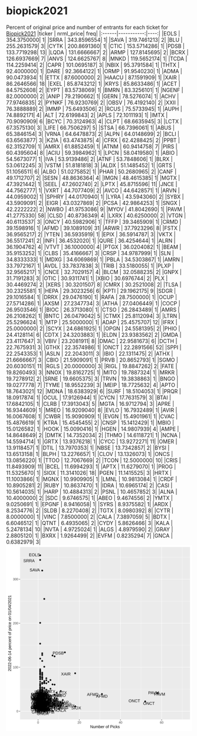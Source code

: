 # biopick2021
Percent of original price and number of entrants for each ticket for [Biopick2021](https://twitter.com/hashtag/Biopick2021)
|ticker |  nrml_price| freq|
|:------|-----------:|----:|
|EOLS   | 354.3750000|    1|
|SRRA   | 343.8596554|    1|
|SAVA   | 319.7461213|    2|
|BLU    | 255.2631579|    3|
|CYTK   | 200.8691360|    1|
|CTIC   | 153.5714286|    1|
|PDSB   | 133.7719298|   13|
|LQDA   | 131.6666667|    2|
|ARMP   | 127.8145695|    2|
|BCRX   | 126.6937669|    7|
|ANVS   | 124.6625767|    8|
|MNKD   | 119.5652174|    1|
|TCDA   | 114.2259414|    2|
|CAPR   | 101.0695187|    3|
|NBIX   |  95.3791584|    1|
|THTX   |  92.4000000|    1|
|DARE   |  92.3664122|    1|
|ORMP   |  91.9540230|    1|
|ADMA   |  90.0473934|    1|
|ETTX   |  87.6000000|    2|
|HAACU  |  87.1591909|    1|
|XAIR   |  86.2646566|   18|
|EXEL   |  85.8743212|    1|
|KRYS   |  85.8633486|    1|
|ACET   |  84.5752608|    2|
|EYPT   |  83.5738069|    1|
|BMRN   |  83.3256101|    1|
|NGENF  |  82.0000000|    2|
|ANIP   |  79.2190662|    1|
|GERN   |  78.5276074|    1|
|ACHV   |  77.9746835|    2|
|PYNKF  |  76.9230769|    2|
|OBSV   |  76.4192140|    2|
|XXII   |  76.3888889|    2|
|IMMP   |  75.6493506|    2|
|RCUS   |  75.5733945|    1|
|AUPH   |  74.8892171|    4|
|ALT    |  72.6199843|    2|
|APLS   |  72.1011193|    1|
|IMTX   |  70.9090909|    6|
|BCYC   |  70.3124963|    4|
|CLPT   |  68.6635945|    3|
|LCTX   |  67.3575130|    3|
|LIFE   |  66.7506297|    5|
|STSA   |  66.7396061|    1|
|ABUS   |  65.3846154|    3|
|VRNA   |  64.6478873|    2|
|ALPN   |  64.0148699|    2|
|BCLI   |  63.6563877|    3|
|KZIA   |  63.4743875|    4|
|CFRX   |  62.4288425|    2|
|PPBT   |  62.3152709|    1|
|AMRX   |  61.8852459|    1|
|ATNM   |  60.9414758|    7|
|PIRS   |  60.4395604|    8|
|ACIU   |  59.3984962|    1|
|LPCN   |  58.0419580|    1|
|ABIO   |  54.5673077|    1|
|IVA    |  53.9139486|    2|
|ATNF   |  53.7848606|    1|
|BLRX   |  53.0612245|    3|
|VSTM   |  51.8181818|    3|
|ALDX   |  51.1485452|    1|
|GRTS   |  51.1056511|    6|
|ALBO   |  51.0275852|    1|
|PHAR   |  50.2680965|    2|
|CANF   |  49.1712707|    2|
|SESN   |  48.8636364|    4|
|IMGN   |  48.4615385|    1|
|MGTX   |  47.3921442|    1|
|SEEL   |  47.2602740|    2|
|LPTX   |  45.8715596|   11|
|JNCE   |  44.7562777|    1|
|VXRT   |  44.7077409|    2|
|AVCO   |  44.6428571|    1|
|ARVN   |  44.0959002|    1|
|SPHRY  |  44.0170940|    1|
|LYRA   |  43.5943060|    2|
|SYBX   |  43.5909091|    2|
|EIGR   |  43.0327869|    2|
|PCSA   |  42.9864253|    1|
|SNGX   |  42.2222222|    2|
|NWBO   |  41.9753086|    9|
|MYOV   |  41.8042690|    1|
|PAVM   |  41.2775330|   58|
|CLSD   |  40.8736349|    4|
|LXRX   |  40.6250000|    2|
|VTGN   |  40.6113537|    3|
|ONCY   |  40.5982906|    1|
|TFFP   |  39.3465909|    1|
|CRMD   |  39.1598916|    1|
|AFMD   |  39.1089109|   31|
|ARWR   |  37.7923296|    8|
|FSTX   |  36.9565217|    2|
|YTEN   |  36.5935919|    1|
|EPIX   |  36.5914787|    3|
|VKTX   |  36.5517241|    2|
|INFI   |  36.4532020|    1|
|QURE   |  36.4254644|    1|
|ALRN   |  36.1904762|    4|
|VTVT   |  36.1000000|    4|
|PTGX   |  36.0204082|    1|
|BEAM   |  35.9153252|    1|
|CLBS   |  35.4166667|    3|
|CRSP   |  34.9787999|    1|
|SLN    |  34.8333333|    1|
|MDXG   |  34.6069869|    1|
|PBLA   |  34.5303867|    1|
|AMRN   |  33.7972167|    1|
|AVDL   |  33.7837838|    3|
|TRIB   |  33.5180055|    1|
|PLXP   |  32.9565217|    1|
|CNCE   |  32.7029157|    4|
|BLCM   |  32.0588235|    2|
|GNPX   |  31.7191283|    3|
|OTIC   |  30.9311741|    1|
|XBIO   |  30.6976744|    2|
|PLX    |  30.4469274|    2|
|XERS   |  30.3201507|    8|
|CMRX   |  30.2521008|    2|
|TLSA   |  30.2325581|    1|
|HEPA   |  29.3023256|    6|
|KPTI   |  29.1962175|    9|
|SDGR   |  29.1016584|    1|
|DRRX   |  29.0476190|    1|
|RAFA   |  28.7500000|    1|
|OCUP   |  27.5714286|    1|
|AXSM   |  27.2347734|    3|
|ATHA   |  27.0406449|    1|
|COCP   |  26.9503546|    1|
|BIOC   |  26.3713080|    1|
|CTSO   |  26.2843489|    1|
|AMRS   |  26.2108262|    1|
|BNTC   |  26.0479042|    5|
|CTMX   |  25.8112094|    3|
|LTRN   |  25.5296624|    1|
|MTP    |  25.5000000|    1|
|ADAP   |  25.4575707|   12|
|IFRX   |  25.0000000|    2|
|SCYX   |  24.6861925|    1|
|OPGN   |  24.5581395|    2|
|PHIO   |  24.4128114|    6|
|CDTX   |  24.3203883|    1|
|ELDN   |  23.9383562|    2|
|GMDA   |  23.4117647|    3|
|VBIV   |  23.2081911|    8|
|DMAC   |  22.9581673|    6|
|DCTH   |  22.7675931|    3|
|GTHX   |  22.3574986|    1|
|ONCT   |  22.2891566|   52|
|SPPI   |  22.2543353|    1|
|ASLN   |  22.2043011|    3|
|IBIO   |  22.1311475|    2|
|ATHX   |  21.6666667|    3|
|CBIO   |  21.5909091|    1|
|PRVB   |  20.8652793|    1|
|SGMO   |  20.6030151|   11|
|RGLS   |  20.0000000|    3|
|RIGL   |  19.8847262|    2|
|FATE   |  19.8260493|    3|
|NNOX   |  19.8162725|    1|
|MITO   |  19.7887324|    1|
|MRKR   |  19.7278912|    2|
|SRNE   |  19.6605375|    3|
|TRVN   |  19.3838863|    1|
|BNGO   |  19.0277778|    7|
|TYME   |  18.9552239|    3|
|MEIP   |  18.7725632|    4|
|APTO   |  18.7643021|   12|
|MDNA   |  18.6383929|    6|
|SURF   |  18.5104053|    1|
|PRQR   |  18.0917874|    1|
|OCUL   |  17.9126944|    1|
|CYCN   |  17.7631579|    3|
|BTAI   |  17.6842105|    1|
|CLRB   |  17.3913043|    5|
|MGTA   |  16.9712794|    3|
|APRE   |  16.9344609|    1|
|MREO   |  16.9209040|    8|
|EVLO   |  16.7932489|    1|
|AVIR   |  16.0067608|    1|
|CWBR   |  15.9090909|    1|
|EVGN   |  15.4901961|    1|
|CVAC   |  15.4876619|    1|
|KTRA   |  15.4545455|    2|
|CNSP   |  15.1412429|    1|
|MBIO   |  15.0126582|    1|
|HOOK   |  15.0090416|    1|
|HGEN   |  14.9807939|    4|
|AMPE   |  14.8648649|    2|
|DMTK   |  14.7352034|    2|
|THMO   |  14.6118721|    1|
|NCNA   |  14.5594714|    1|
|GRTX   |  13.9376218|    1|
|CYCC   |  13.9272271|   11|
|OMER   |  13.9118457|    1|
|DTIL   |  13.7970353|    1|
|NBSE   |  13.7342857|    2|
|BYSI   |  13.6513158|    1|
|BLPH   |  13.2276657|    1|
|CLOV   |  13.1326073|    1|
|ONCS   |  13.0856220|    1|
|TTOO   |  12.7067669|    2|
|TCON   |  12.5000000|   10|
|CRIS   |  11.8493909|   11|
|BCEL   |  11.6994293|    1|
|APTX   |  11.6279070|    1|
|PROG   |  11.5325670|    1|
|SIOX   |  11.3141026|   18|
|PGEN   |  11.1415525|    3|
|HRTX   |  11.1003866|    1|
|MGNX   |  10.9909905|    1|
|LMNL   |  10.9813084|    1|
|CRDF   |  10.8905281|    2|
|RUBY   |  10.8637470|    1|
|IDRA   |  10.6965174|    2|
|CASI   |  10.5614035|    1|
|HARP   |  10.4884313|    2|
|PSNL   |  10.4657852|    3|
|ALNA   |  10.4000000|    2|
|SDC    |   9.6746575|    1|
|ABEO   |   9.4674556|    2|
|YMTX   |   9.0250691|    1|
|EPGNF  |   8.9416058|    1|
|SYRS   |   8.9375582|    1|
|ARDX   |   8.2534776|    2|
|SLDB   |   8.2270408|    2|
|TGTX   |   8.0980392|    8|
|CYTR   |   8.0000000|    1|
|VINC   |   7.8500000|    2|
|CALA   |   7.3897059|    5|
|BDTX   |   6.6046512|    1|
|QTNT   |   6.4935065|    2|
|CYDY   |   5.8626466|    3|
|KALA   |   5.2478134|   10|
|NVTA   |   4.9725024|    1|
|ALGS   |   4.8979590|    2|
|GRAY   |   2.8805120|    1|
|BXRX   |   1.9264499|    2|
|EVFM   |   0.8235294|    7|
|GNCA   |   0.6382979|    3|
![retvspicks](biopicks.png?raw=true)
